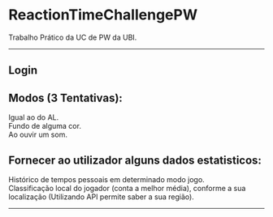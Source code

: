 # ReactionTimeChallengePW
Trabalho Prático da UC de PW da UBI. 

------------------------------------------------------------------------------------------------------
## Login


## Modos (3 Tentativas): 
  Igual ao do AL.<br>
  Fundo de alguma cor.<br>
  Ao ouvir um som.

## Fornecer ao utilizador alguns dados estatisticos:
  Histórico de tempos pessoais em determinado modo jogo.<br>
  Classificação local do jogador (conta a melhor média), conforme a sua localização (Utilizando API 
  permite saber a sua região).
  
------------------------------------------------------------------------------------------------------
